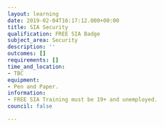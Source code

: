 ```yaml
---
layout: learning
date: 2019-02-04T16:17:12.000+00:00
title: SIA Security
qualification: FREE SIA Badge
subject_area: Security
description: ''
outcomes: []
requirements: []
time_and_location:
- TBC
equipment:
- Pen and Paper.
information:
- FREE SIA Training must be 19+ and unemployed.
council: false

---
```

